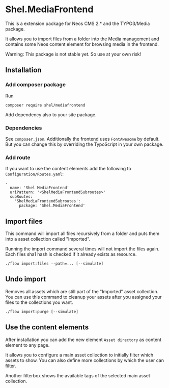 Shel.MediaFrontend
==================

This is a extension package for Neos CMS 2.* and the TYPO3/Media package.

It allows you to import files from a folder into the Media management and contains some
Neos content element for browsing media in the frontend.

Warning: This package is not stable yet. So use at your own risk!

## Installation

### Add composer package

Run

    composer require shel/mediafrontend
    
Add dependency also to your site package.
    
### Dependencies

See `composer.json`. Additionally the frontend uses `FontAwesome` by default. 
But you can change this by overriding the TypoScript in your own package.
    
### Add route

If you want to use the content elements add the following to `Configuration/Routes.yaml`:

    -
      name: 'Shel MediaFrontend'
      uriPattern: '<ShelMediaFrontendSubroutes>'
      subRoutes:
        'ShelMediaFrontendSubroutes':
          package: 'Shel.MediaFrontend'

## Import files

This command will import all files recursively from a folder and puts them into a
asset collection called "Imported".

Running the import command several times will not import the files again.
Each files sha1 hash is checked if it already exists as resource.

    ./flow import:files --path=... [--simulate] 
    
## Undo import

Removes all assets which are still part of the "Imported" asset collection.
You can use this command to cleanup your assets after you assigned your files to the
collections you want.

    ./flow import:purge [--simulate]

## Use the content elements

After installation you can add the new element `Asset directory` as content element to any page.

It allows you to configure a main asset collection to initially filter which assets to show.
You can also define more collections by which the user can filter.

Another filterbox shows the available tags of the selected main asset collection.
